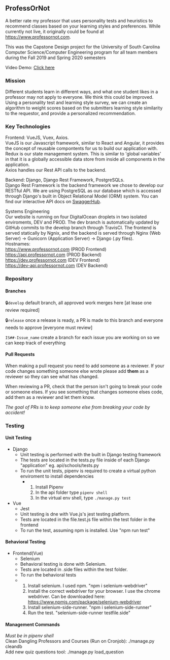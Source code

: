## ProfessOrNot

A better rate my professor that uses personality tests and heuristics to recommend classes based on your learning styles and preferences. While currently not live, it originally could be found at https://www.professornot.com.

This was the Capstone Design project for the University of South Carolina Computer Science/Computer Engineering program for all team members during the Fall 2019 and Spring 2020 semesters

Video Demo: [Click here](https://www.youtube.com/watch?v=uGk_euw9dZc)

### Mission

Different students learn in different ways, and what one student likes in a professor may not apply to everyone. We think this could be improved. Using a personality test and learning style survey, we can create an algorithm to weight scores based on the submitters learning style similarity to the requestor, and provide a personalized recommendation.

### Key Technologies

Frontend: VueJS, Vuex, Axios.\
VueJS is our Javascript framework, similar to React and Angular, it provides the concept of reusable compontents for us to build our application with.\
Redux is our state management system. This is similar to 'global variables' in that it is a globally accessible data store from inside all components in the application.\
Axios handles our Rest API calls to the backend.

Backend: Django, Django Rest Framework, PostgreSQLs.\
Django Rest Framework is the backend framework we chose to develop our RESTful API. We are using PostgreSQL as our database which is accessed through Django's built in Object Relational Model (ORM) system. You can find our interactive API docs on [SwaggerHub](https://app.swaggerhub.com/apis-docs/professornot/Django/1.0.0#/Reviews/post_reviews).

Systems Engineering\
Our website is running on four DigitalOcean droplets in two isolated enviroments, DEV and PROD. The dev branch is automatically updated by GitHub commits to the develop branch through TravisCI. The frontend is served statically by Ngnix, and the backend is served through Nginx (Web Server) -> Gunicorn (Application Server) -> Django (.py files).\
Hostnames:\
https://www.professornot.com (PROD Frontend)\
https://api.professornot.com (PROD Backend)\
https://dev.professornot.com (DEV Frontend)\
https://dev-api.professornot.com (DEV Backend)

### Repository

#### Branches

:lock:`develop` default branch, all approved work merges here [at lease one review required]

:lock:`release` once a release is ready, a PR is made to this branch and everyone needs to approve [everyone must review]

`IS##-Issue_name` create a branch for each issue you are working on so we can keep track of everything

#### Pull Requests

When making a pull request you need to add someone as a reviewer. If your code changes something someone else wrote please add **them** as a reviewer so they can see what has changed. 

When reviewing a PR, check that the person isn't going to break your code or someone elses. If you see something that changes someone elses code, add them as a reviewer and let them know.

*The goal of PRs is to keep someone else from breaking your code by accident!*

### Testing

#### Unit Testing

* Django
  * Unit testing is performed with the built in Django testing framework
  * The tests are located in the tests.py file inside of each Django "application" eg. api/schools/tests.py
  * To run the unit tests, pipenv is required to create a virtual python enviroment to install dependencies
    * 1. Install Pipenv
      2. In the api folder type `pipenv shell`
      3. In the virtual env shell, type `./manage.py test`
* Vue
  * Jest
   * Unit testing is dne with Vue.js's jest testing platform.
   * Tests are located in the file.test.js file within the test folder in the frontend
   * To run the test, assuming npm is installed. Use "npm run test"

#### Behavioral Testing

* Frontend(Vue)
  * Selenium
   * Behavioral testing is done with Selenium.
   * Tests are located in .side files within the test folder.
   * To run the behavioral tests
    * 1. Install selenium. I used npm. "npm i selenium-webdriver"
      2. Install the correct webdriver for your browser. I use the chrome webdriver. Can be downloaded here: https://www.npmjs.com/package/selenium-webdriver
      3. Install selenium-side-runner. "npm i selenium-side-runner"
      4. Run the test. "selenium-side-runner testfile.side" 
   

#### Management Commands
*Must be in pipenv shell*\
Clean Dangling Professors and Courses (Run on Cronjob): ./manage.py cleandb\
Add new quiz questions tool: ./manage.py load_question

